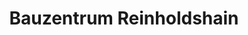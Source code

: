 ---
title: "Bauzentrum Reinholdshain"
url: /dippoldiswalde/bauzentrum-reinholdshain-am-bauzentrum/
shop: Baustoffe
---